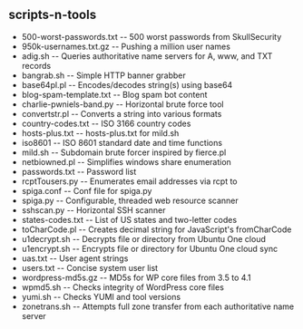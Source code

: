 scripts-n-tools
---------------

- 500-worst-passwords.txt -- 500 worst passwords from SkullSecurity
- 950k-usernames.txt.gz -- Pushing a million user names
- adig.sh -- Queries authoritative name servers for A, www, and TXT records
- bangrab.sh -- Simple HTTP banner grabber
- base64pl.pl -- Encodes/decodes string(s) using base64
- blog-spam-template.txt -- Blog spam bot content
- charlie-pwniels-band.py -- Horizontal brute force tool
- convertstr.pl -- Converts a string into various formats
- country-codes.txt -- ISO 3166 country codes
- hosts-plus.txt -- hosts-plus.txt for mild.sh
- iso8601 -- ISO 8601 standard date and time functions
- mild.sh -- Subdomain brute forcer inspired by fierce.pl
- netbiowned.pl -- Simplifies windows share enumeration
- passwords.txt -- Password list
- rcptTousers.py -- Enumerates email addresses via rcpt to
- spiga.conf -- Conf file for spiga.py
- spiga.py -- Configurable, threaded web resource scanner
- sshscan.py -- Horizontal SSH scanner
- states-codes.txt -- List of US states and two-letter codes
- toCharCode.pl -- Creates decimal string for JavaScript's fromCharCode
- u1decrypt.sh -- Decrypts file or directory from Ubuntu One cloud
- u1encrypt.sh -- Encrypts file or directory for Ubuntu One cloud sync
- uas.txt -- User agent strings
- users.txt -- Concise system user list
- wordpress-md5s.gz -- MD5s for WP core files from 3.5 to 4.1
- wpmd5.sh -- Checks integrity of WordPress core files
- yumi.sh -- Checks YUMI and tool versions
- zonetrans.sh -- Attempts full zone transfer from each authoritative name server
